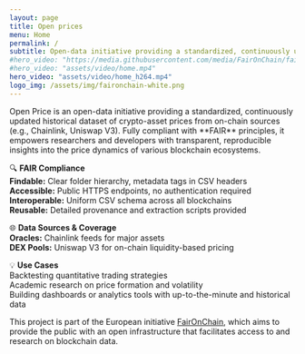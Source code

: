 ```yaml
---
layout: page
title: Open prices
menu: Home
permalink: /
subtitle: Open-data initiative providing a standardized, continuously updated historical dataset of prices
#hero_video: "https://media.githubusercontent.com/media/FairOnChain/faironchain.github.io/main/assets/video/home.mp4"
#hero_video: "assets/video/home.mp4"
hero_video: "assets/video/home_h264.mp4"
logo_img: /assets/img/faironchain-white.png
---
```



<div class="wrapper text-center" markdown="1">
Open Price is an open-data initiative providing a standardized, continuously updated historical dataset of crypto-asset prices from on-chain sources (e.g., Chainlink, Uniswap V3). Fully compliant with **FAIR** principles, it empowers researchers and developers with transparent, reproducible insights into the price dynamics of various blockchain ecosystems.


🔍 **FAIR Compliance**  
**<span class="fair-highlight">Findable</span>:** Clear folder hierarchy, metadata tags in CSV headers  
**<span class="fair-highlight">Accessible</span>:** Public HTTPS endpoints, no authentication required  
**<span class="fair-highlight">Interoperable</span>:** Uniform CSV schema across all blockchains  
**<span class="fair-highlight">Reusable</span>:** Detailed provenance and extraction scripts provided  

🌐 **Data Sources & Coverage**  
**Oracles:** Chainlink feeds for major assets  
**DEX Pools:** Uniswap V3 for on-chain liquidity-based pricing  

💡 **Use Cases**  
Backtesting quantitative trading strategies  
Academic research on price formation and volatility  
Building dashboards or analytics tools with up-to-the-minute and historical data  


This project is part of the European initiative  <a href="https://www.faironchain.org" target="_blank">FairOnChain</a>, which aims to provide the public with an open infrastructure that facilitates access to and research on blockchain data.

</div>
